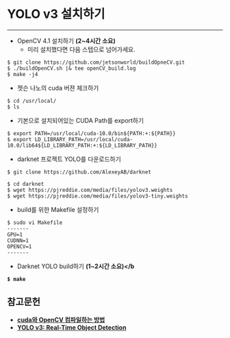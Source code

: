 # YOLO v3 설치하기
***

* OpenCV 4.1 설치하기 <b>(2~4시간 소요)</b>
  * 미리 설치했다면 다음 스텝으로 넘어가세요.
```
$ git clone https://github.com/jetsonworld/buildOpneCV.git
$ ./buildOpenCV.sh |& tee openCV_build.log
$ make -j4
```

* 젯슨 나노의 cuda 버젼 체크하기
```
$ cd /usr/local/
$ ls
```

* 기본으로 설치되어있는 CUDA Path를 export하기
```
$ export PATH=/usr/local/cuda-10.0/bin${PATH:+:${PATH}}
$ export LD_LIBRARY_PATH=/usr/local/cuda-10.0/lib64${LD_LIBRARY_PATH:+:${LD_LIBRARY_PATH}}
```

* darknet 프로젝트 YOLO를 다운로드하기
```
$ git clone https://github.com/AlexeyAB/darknet

$ cd darknet
$ wget https://pjreddie.com/media/files/yolov3.weights
$ wget https://pjreddie.com/media/files/yolov3-tiny.weights
```

* build를 위한 Makefile 설정하기
```
$ sudo vi Makefile
-------
GPU=1
CUDNN=1
OPENCV=1
-------
```

* Darknet YOLO build하기 <b>(1~2시간 소요)</b
```
$ make
```

## 참고문헌
* [cuda와 OpenCV 컴파일하는 방법](https://pjreddie.com/darknet/install/#cuda)
* [YOLO v3: Real-Time Object Detection](https://pjreddie.com/darknet/yolo/)
